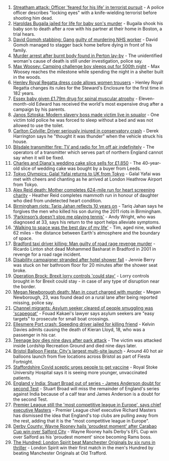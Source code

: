 1. [Streatham attack: Officer 'feared for his life' in terrorist pursuit](https://www.bbc.co.uk/news/uk-england-london-58173190) - A police officer describes "locking eyes" with a knife-wielding terrorist before shooting him dead.
2. [Haroldas Bugaila jailed for life for baby son's murder](https://www.bbc.co.uk/news/uk-england-lincolnshire-58170654) - Bugaila shook his baby son to death after a row with his partner at their home in Boston, a trial hears.
3. [David Gomoh stabbing: Gang guilty of murdering NHS worker](https://www.bbc.co.uk/news/uk-england-london-58113038) - David Gomoh managed to stagger back home before dying in front of his family.
4. [Murder arrest after burnt body found in Perton lay-by](https://www.bbc.co.uk/news/uk-england-stoke-staffordshire-58177433) - The unidentified woman's cause of death is still under investigation, police say.
5. [Max Woosey: Camping challenge boy sleeps out for 500th night](https://www.bbc.co.uk/news/uk-england-devon-58169400) - Max Woosey reaches the milestone while spending the night in a shelter built in the woods.
6. [Henley Royal Regatta dress code allows women trousers](https://www.bbc.co.uk/news/uk-england-oxfordshire-58173881) - Henley Royal Regatta changes its rules for the Steward's Enclosure for the first time in 182 years.
7. [Essex baby given £1.79m drug for spinal muscular atrophy](https://www.bbc.co.uk/news/uk-england-essex-58101748) - Eleven-month-old Edward has received the world's most expensive drug after a campaign by his parents.
8. [Janos Sztoska: Modern slavery boss made victim live in squalor](https://www.bbc.co.uk/news/uk-england-leicestershire-58122802) - One victim told police he was forced to sleep without a bed and was not allowed to use the toilet.
9. [Carlton Colville: Driver seriously injured in conservatory crash](https://www.bbc.co.uk/news/uk-england-suffolk-58170234) - Derek Harrington says he "thought it was thunder" when the vehicle struck his house.
10. [Bilsdale transmitter fire: TV and radio for 1m off air indefinitely](https://www.bbc.co.uk/news/uk-england-tees-58169501) - The operators of a transmitter which serves part of northern England cannot say when it will be fixed.
11. [Charles and Diana's wedding cake slice sells for £1,850](https://www.bbc.co.uk/news/uk-england-gloucestershire-58173317) - The 40-year-old slice of wedding cake was bought by a buyer from Leeds.
12. [Tokyo Olympics: Galal Yafai returns to UK from Tokyo](https://www.bbc.co.uk/news/uk-england-birmingham-58151399) - Galal Yafai was met with cheers and chanting as he arrived at London Heathrow Airport from Tokyo.
13. [Alex Reid death: Mother completes 624-mile run for heart screening charity](https://www.bbc.co.uk/news/uk-england-south-yorkshire-58152905) - Heather Reid completes mammoth run in honour of daughter who died from undetected heart condition.
14. [Birmingham riots: Tariq Jahan reflects 10 years on](https://www.bbc.co.uk/news/uk-england-birmingham-58147894) - Tariq Jahan says he forgives the men who killed his son during the 2011 riots in Birmingham.
15. [‘Parkinson’s doesn't stop me playing tennis’](https://www.bbc.co.uk/news/uk-england-nottinghamshire-58091757) - Andy Wright, who was diagnosed at 33, says his return to the sport helps alleviate symptoms.
16. ['Walking to space was the best day of my life'](https://www.bbc.co.uk/news/uk-england-nottinghamshire-58071075) - Tim, aged nine, walked 62 miles - the distance between Earth's atmosphere and the boundary of space.
17. [Bradford taxi driver killing: Man guilty of road rage revenge murder](https://www.bbc.co.uk/news/uk-england-leeds-58150838) - Ricardo Linton shot dead Mohammed Basharat in Bradford in 2001 in revenge for a road rage incident.
18. [Disability campaigner stranded after hotel shower fall](https://www.bbc.co.uk/news/uk-england-tees-58159843) - Jennie Berry was stuck on her bathroom floor for 20 minutes after the shower seat broke.
19. [Operation Brock: Brexit lorry controls 'could stay'](https://www.bbc.co.uk/news/uk-england-kent-58170463) - Lorry controls brought in for Brexit could stay - in case of any type of disruption near the border.
20. [Megan Newborough death: Man in court charged with murder](https://www.bbc.co.uk/news/uk-england-leicestershire-58172103) - Megan Newborough, 23, was found dead on a rural lane after being reported missing, police say.
21. [Channel migrants: Asylum seeker cleared of people smuggling was 'scapegoat'](https://www.bbc.co.uk/news/uk-england-kent-57722096) - Fouad Kakaei's lawyer says asylum seekers are "easy targets" to prosecute for small boat crossings.
22. [Ellesmere Port crash: Speeding driver jailed for killing friend](https://www.bbc.co.uk/news/uk-england-merseyside-58166275) - Kelvin Davies admits causing the death of Kieran Lloyd, 18, who was a passenger in his car.
23. [Teenage boy dies nine days after park attack](https://www.bbc.co.uk/news/uk-england-london-58160150) - The victim was attacked inside Lordship Recreation Ground and died nine days later.
24. [Bristol Balloon Fiesta: City's largest multi-site launch](https://www.bbc.co.uk/news/uk-england-bristol-58169580) - Around 40 hot air balloons launch from five locations across Bristol as part of Fiesta Fortnight.
25. [Staffordshire Covid sceptic urges people to get vaccine](https://www.bbc.co.uk/news/uk-england-stoke-staffordshire-58167498) - Royal Stoke University Hospital says it is seeing more younger, unvaccinated patients.
26. [England v India: Stuart Broad out of series - James Anderson doubt for second Test](https://www.bbc.co.uk/sport/cricket/58169608) - Stuart Broad will miss the remainder of England's series against India because of a calf tear and James Anderson is a doubt for the second Test.
27. [Premier League still the 'most competitive league in Europe', says chief executive Masters](https://www.bbc.co.uk/sport/football/58174868) - Premier League chief executive Richard Masters has dismissed the idea that England's top clubs are pulling away from the rest, adding that it is the "most competitive league in Europe".
28. [Derby County: Wayne Rooney hails 'proudest moment' after Carabao Cup win over Salford City](https://www.bbc.co.uk/sport/football/58170373) - Wayne Rooney hails Derby's EFL Cup win over Salford as his 'proudest moment' since becoming Rams boss.
29. [The Hundred: London Spirit beat Manchester Originals by six runs in thriller](https://www.bbc.co.uk/sport/cricket/58161079) - London Spirit win their first match in the men's Hundred by beating Manchester Originals at Old Trafford.
